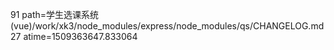 91 path=学生选课系统(vue)/work/xk3/node_modules/express/node_modules/qs/CHANGELOG.md
27 atime=1509363647.833064
